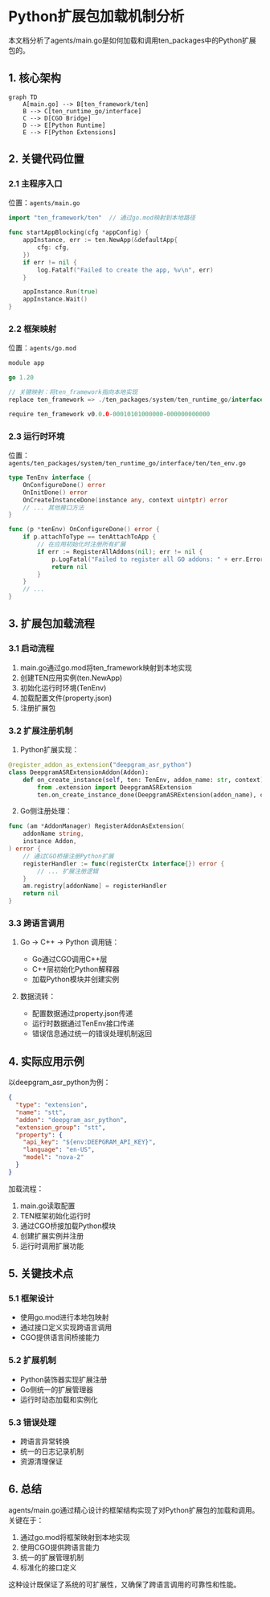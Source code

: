 # Python扩展包加载机制分析

本文档分析了agents/main.go是如何加载和调用ten_packages中的Python扩展包的。

## 1. 核心架构

```mermaid
graph TD
    A[main.go] --> B[ten_framework/ten]
    B --> C[ten_runtime_go/interface]
    C --> D[CGO Bridge]
    D --> E[Python Runtime]
    E --> F[Python Extensions]
```

## 2. 关键代码位置

### 2.1 主程序入口
位置：`agents/main.go`
```go
import "ten_framework/ten"  // 通过go.mod映射到本地路径

func startAppBlocking(cfg *appConfig) {
    appInstance, err := ten.NewApp(&defaultApp{
        cfg: cfg,
    })
    if err != nil {
        log.Fatalf("Failed to create the app, %v\n", err)
    }

    appInstance.Run(true)
    appInstance.Wait()
}
```

### 2.2 框架映射
位置：`agents/go.mod`
```go
module app

go 1.20

// 关键映射：将ten_framework指向本地实现
replace ten_framework => ./ten_packages/system/ten_runtime_go/interface

require ten_framework v0.0.0-00010101000000-000000000000
```

### 2.3 运行时环境
位置：`agents/ten_packages/system/ten_runtime_go/interface/ten/ten_env.go`
```go
type TenEnv interface {
    OnConfigureDone() error
    OnInitDone() error
    OnCreateInstanceDone(instance any, context uintptr) error
    // ... 其他接口方法
}

func (p *tenEnv) OnConfigureDone() error {
    if p.attachToType == tenAttachToApp {
        // 在应用初始化时注册所有扩展
        if err := RegisterAllAddons(nil); err != nil {
            p.LogFatal("Failed to register all GO addons: " + err.Error())
            return nil
        }
    }
    // ...
}
```

## 3. 扩展包加载流程

### 3.1 启动流程
1. main.go通过go.mod将ten_framework映射到本地实现
2. 创建TEN应用实例(ten.NewApp)
3. 初始化运行时环境(TenEnv)
4. 加载配置文件(property.json)
5. 注册扩展包

### 3.2 扩展注册机制
1. Python扩展实现：
```python
@register_addon_as_extension("deepgram_asr_python")
class DeepgramASRExtensionAddon(Addon):
    def on_create_instance(self, ten: TenEnv, addon_name: str, context) -> None:
        from .extension import DeepgramASRExtension
        ten.on_create_instance_done(DeepgramASRExtension(addon_name), context)
```

2. Go侧注册处理：
```go
func (am *AddonManager) RegisterAddonAsExtension(
    addonName string,
    instance Addon,
) error {
    // 通过CGO桥接注册Python扩展
    registerHandler := func(registerCtx interface{}) error {
        // ... 扩展注册逻辑
    }
    am.registry[addonName] = registerHandler
    return nil
}
```

### 3.3 跨语言调用
1. Go -> C++ -> Python 调用链：
   - Go通过CGO调用C++层
   - C++层初始化Python解释器
   - 加载Python模块并创建实例

2. 数据流转：
   - 配置数据通过property.json传递
   - 运行时数据通过TenEnv接口传递
   - 错误信息通过统一的错误处理机制返回

## 4. 实际应用示例

以deepgram_asr_python为例：

```json
{
  "type": "extension",
  "name": "stt",
  "addon": "deepgram_asr_python",
  "extension_group": "stt",
  "property": {
    "api_key": "${env:DEEPGRAM_API_KEY}",
    "language": "en-US",
    "model": "nova-2"
  }
}
```

加载流程：
1. main.go读取配置
2. TEN框架初始化运行时
3. 通过CGO桥接加载Python模块
4. 创建扩展实例并注册
5. 运行时调用扩展功能

## 5. 关键技术点

### 5.1 框架设计
- 使用go.mod进行本地包映射
- 通过接口定义实现跨语言调用
- CGO提供语言间桥接能力

### 5.2 扩展机制
- Python装饰器实现扩展注册
- Go侧统一的扩展管理器
- 运行时动态加载和实例化

### 5.3 错误处理
- 跨语言异常转换
- 统一的日志记录机制
- 资源清理保证

## 6. 总结

agents/main.go通过精心设计的框架结构实现了对Python扩展包的加载和调用。关键在于：
1. 通过go.mod将框架映射到本地实现
2. 使用CGO提供跨语言能力
3. 统一的扩展管理机制
4. 标准化的接口定义

这种设计既保证了系统的可扩展性，又确保了跨语言调用的可靠性和性能。
